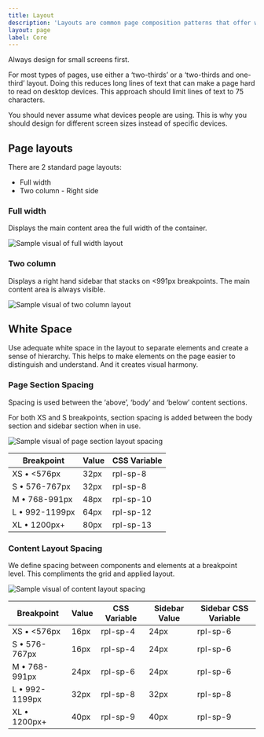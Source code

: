 ```yaml
---
title: Layout
description: 'Layouts are common page composition patterns that offer ways of structuring components and content.'
layout: page
label: Core
---
```


Always design for small screens first.

For most types of pages, use either a ‘two-thirds’ or a ‘two-thirds and one-third’ layout. Doing this reduces long lines of text that can make a page hard to read on desktop devices. This approach should limit lines of text to 75 characters.

You should never assume what devices people are using. This is why you should design for different screen sizes instead of specific devices.

## Page layouts

There are 2 standard page layouts:

- Full width
- Two column - Right side

### Full width

Displays the main content area the full width of the container.

![Sample visual of full width layout](/assets/img/layout-full-width.png)

### Two column 

Displays a right hand sidebar that stacks on <991px breakpoints. The main content area is always visible.

![Sample visual of two column layout](/assets/img/layout-two-column.png)

## White Space

Use adequate white space in the layout to separate elements and create a sense of hierarchy. This helps to make elements on the page easier to distinguish and understand. And it creates visual harmony.

### Page Section Spacing

Spacing is used between the ‘above’, ‘body’ and ‘below’ content sections.

For both XS and S breakpoints, section spacing is added between the body section and sidebar section when in use.

![Sample visual of page section layout spacing](/assets/img/layout-page-spacing.png)

| Breakpoint  | Value | CSS Variable |
|-------------|-------|--------------|
| XS • <576px   | 32px  | rpl-sp-8     | 
| S • 576-767px | 32px  | rpl-sp-8     |
| M • 768-991px | 48px  | rpl-sp-10    |
| L • 992-1199px | 64px  | rpl-sp-12    |
| XL • 1200px+ | 80px  | rpl-sp-13    |

### Content Layout Spacing

We define spacing between components and elements at a breakpoint level. This compliments the grid and applied layout.

![Sample visual of content layout spacing](/assets/img/layout-content-spacing.png)

| Breakpoint  | Value | CSS Variable | Sidebar Value | Sidebar CSS Variable |
|-------------|-------|-------------|-------|--------------|
| XS • <576px   | 16px  | rpl-sp-4     | 24px | rpl-sp-6 |
| S • 576-767px | 16px  | rpl-sp-4     | 24px | rpl-sp-6 |
| M • 768-991px | 24px  | rpl-sp-6    | 24px | rpl-sp-6 |
| L • 992-1199px | 32px  | rpl-sp-8    | 32px | rpl-sp-8 |
| XL • 1200px+ | 40px  | rpl-sp-9    | 40px | rpl-sp-9 |
